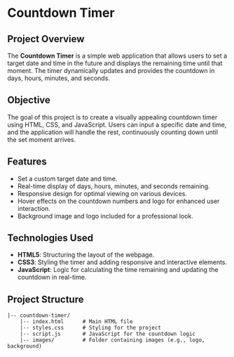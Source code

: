 # Countdown Timer

## Project Overview
The **Countdown Timer** is a simple web application that allows users to set a target date and time in the future and displays the remaining time until that moment. The timer dynamically updates and provides the countdown in days, hours, minutes, and seconds.

## Objective
The goal of this project is to create a visually appealing countdown timer using HTML, CSS, and JavaScript. Users can input a specific date and time, and the application will handle the rest, continuously counting down until the set moment arrives.

## Features
- Set a custom target date and time.
- Real-time display of days, hours, minutes, and seconds remaining.
- Responsive design for optimal viewing on various devices.
- Hover effects on the countdown numbers and logo for enhanced user interaction.
- Background image and logo included for a professional look.

## Technologies Used
- **HTML5**: Structuring the layout of the webpage.
- **CSS3**: Styling the timer and adding responsive and interactive elements.
- **JavaScript**: Logic for calculating the time remaining and updating the countdown in real-time.

## Project Structure

```plaintext
|-- countdown-timer/
    |-- index.html      # Main HTML file
    |-- styles.css      # Styling for the project
    |-- script.js       # JavaScript for the countdown logic
    |-- images/         # Folder containing images (e.g., logo, background)
